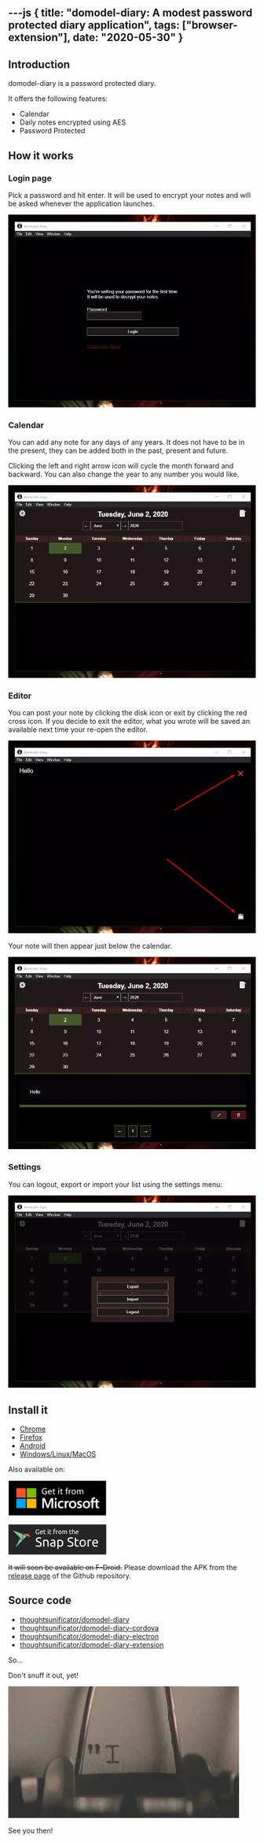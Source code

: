 ---js
{
	title: "domodel-diary: A modest password protected diary application",
	tags: ["browser-extension"],
	date: "2020-05-30"
}
---

## Introduction

domodel-diary is a password protected diary.

It offers the following features:

- Calendar
- Daily notes encrypted using AES
- Password Protected

## How it works

### Login page

Pick a password and hit enter. It will be used to encrypt your notes and will be asked whenever the application launches.

![authentication screenshot](/image/screenshot-auth.webp)

### Calendar

You can add any note for any days of any years. It does not have to be in the present, they can be added both in the past, present and future.

Clicking the left and right arrow icon will cycle the month forward and backward.
You can also change the year to any number you would like.

![calendar screenshot](/image/screenshot-calendar.webp)

### Editor

You can post your note by clicking the disk icon or exit by clicking the red cross icon.
If you decide to exit the editor, what you wrote will be saved an available next time your re-open the editor.

![editor screenshot](/image/screenshot-editor.webp)

Your note will then appear just below the calendar.

![notes screenshot](/image/screenshot-notes.webp)

### Settings

You can logout, export or import your list using the settings menu:

![settings screenshot](/image/screenshot-settings.webp)

## Install it

- [Chrome](https://chrome.google.com/webstore/detail/domodel-diary/hncoaagegcdnajffjpkldhfceipfgnnf?hl=en)
- [Firefox](https://addons.mozilla.org/en-US/firefox/addon/domodel-diary/)
- [Android](https://play.google.com/store/apps/details?id=com.thoughtsunificator.domodeldiary)
- [Windows/Linux/MacOS](https://www.electronjs.org/apps/domodel-diary)

Also available on:

<a rel="noreferrer" target="_blank" href="https://www.microsoft.com/en-US/p/domodel-diary/9nhlt1hfb4t7"><img src="/image/English_get.webp" alt="English badge" width="200"></a>

<a rel="noreferrer" target="_blank" href="https://snapcraft.io/domodel-diary-electron"><img src="/image/snap-store-black.svg" alt="Get it from the Snap Store" width="200"></a>

~~It will soon be available on F-Droid.~~ Please download the APK from the [release page](https://github.com/thoughtsunificator/domodel-diary-cordova/releases/) of the Github repository.

## Source code

- [thoughtsunificator/domodel-diary](https://github.com/thoughtsunificator/domodel-diary)
- [thoughtsunificator/domodel-diary-cordova](https://github.com/thoughtsunificator/domodel-diary-cordova)
- [thoughtsunificator/domodel-diary-electron](https://github.com/thoughtsunificator/domodel-diary-electron)
- [thoughtsunificator/domodel-diary-extension](https://github.com/thoughtsunificator/domodel-diary-extension)

So...

Don't snuff it out, yet!

![passionate](/image/tumblr_mx6tljofLI1suvynno1_500.webp)

See you then!
